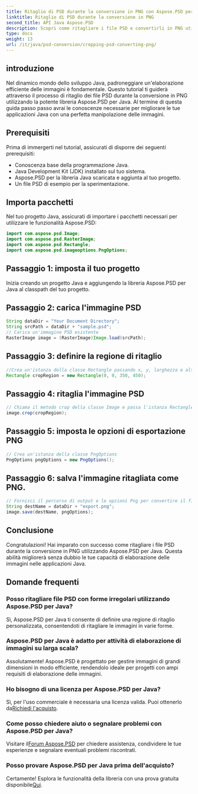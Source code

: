 ```yaml
---
title: Ritaglio di PSD durante la conversione in PNG con Aspose.PSD per Java
linktitle: Ritaglio di PSD durante la conversione in PNG
second_title: API Java Aspose.PSD
description: Scopri come ritagliare i file PSD e convertirli in PNG utilizzando Aspose.PSD per Java. Migliora le tue applicazioni Java con un'efficiente elaborazione delle immagini.
type: docs
weight: 13
url: /it/java/psd-conversion/cropping-psd-converting-png/
---
```

## introduzione
Nel dinamico mondo dello sviluppo Java, padroneggiare un'elaborazione efficiente delle immagini è fondamentale. Questo tutorial ti guiderà attraverso il processo di ritaglio dei file PSD durante la conversione in PNG utilizzando la potente libreria Aspose.PSD per Java. Al termine di questa guida passo passo avrai le conoscenze necessarie per migliorare le tue applicazioni Java con una perfetta manipolazione delle immagini.
## Prerequisiti
Prima di immergerti nel tutorial, assicurati di disporre dei seguenti prerequisiti:
- Conoscenza base della programmazione Java.
- Java Development Kit (JDK) installato sul tuo sistema.
- Aspose.PSD per la libreria Java scaricata e aggiunta al tuo progetto.
- Un file PSD di esempio per la sperimentazione.
## Importa pacchetti
Nel tuo progetto Java, assicurati di importare i pacchetti necessari per utilizzare le funzionalità Aspose.PSD:
```java
import com.aspose.psd.Image;
import com.aspose.psd.RasterImage;
import com.aspose.psd.Rectangle;
import com.aspose.psd.imageoptions.PngOptions;
```
## Passaggio 1: imposta il tuo progetto
Inizia creando un progetto Java e aggiungendo la libreria Aspose.PSD per Java al classpath del tuo progetto.
## Passaggio 2: carica l'immagine PSD
```java
String dataDir = "Your Document Directory";
String srcPath = dataDir + "sample.psd";
// Carica un'immagine PSD esistente
RasterImage image = (RasterImage)Image.load(srcPath);
```
## Passaggio 3: definire la regione di ritaglio
```java
//Crea un'istanza della classe Rectangle passando x, y, larghezza e altezza
Rectangle cropRegion = new Rectangle(0, 0, 350, 450);
```
## Passaggio 4: ritaglia l'immagine PSD
```java
// Chiama il metodo crop della classe Image e passa l'istanza Rectangle
image.crop(cropRegion);
```
## Passaggio 5: imposta le opzioni di esportazione PNG
```java
// Crea un'istanza della classe PngOptions
PngOptions pngOptions = new PngOptions();
```
## Passaggio 6: salva l'immagine ritagliata come PNG.
```java
// Fornisci il percorso di output e le opzioni Png per convertire il file PSD in PNG e salvare l'output
String destName = dataDir + "export.png";
image.save(destName, pngOptions);
```
## Conclusione
Congratulazioni! Hai imparato con successo come ritagliare i file PSD durante la conversione in PNG utilizzando Aspose.PSD per Java. Questa abilità migliorerà senza dubbio le tue capacità di elaborazione delle immagini nelle applicazioni Java.
## Domande frequenti
### Posso ritagliare file PSD con forme irregolari utilizzando Aspose.PSD per Java?
Sì, Aspose.PSD per Java ti consente di definire una regione di ritaglio personalizzata, consentendoti di ritagliare le immagini in varie forme.
### Aspose.PSD per Java è adatto per attività di elaborazione di immagini su larga scala?
Assolutamente! Aspose.PSD è progettato per gestire immagini di grandi dimensioni in modo efficiente, rendendolo ideale per progetti con ampi requisiti di elaborazione delle immagini.
### Ho bisogno di una licenza per Aspose.PSD per Java?
 Sì, per l'uso commerciale è necessaria una licenza valida. Puoi ottenerlo da[Richiedi l'acquisto](https://purchase.aspose.com/buy).
### Come posso chiedere aiuto o segnalare problemi con Aspose.PSD per Java?
 Visitare il[Forum Aspose.PSD](https://forum.aspose.com/c/psd/34) per chiedere assistenza, condividere le tue esperienze e segnalare eventuali problemi riscontrati.
### Posso provare Aspose.PSD per Java prima dell'acquisto?
 Certamente! Esplora le funzionalità della libreria con una prova gratuita disponibile[Qui](https://releases.aspose.com/).